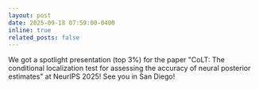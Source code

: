 ```yaml
---
layout: post
date: 2025-09-18 07:59:00-0400
inline: true
related_posts: false
---
```


We got a spotlight presentation (top 3%) for the paper "CoLT: The conditional localization test for assessing the accuracy of neural posterior estimates" at NeurIPS 2025! See you in San Diego! 
